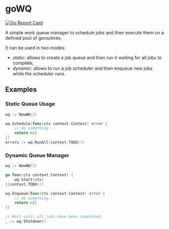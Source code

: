 # goWQ

[![Go Report Card](https://goreportcard.com/badge/github.com/fredmaggiowski/gowq)](https://goreportcard.com/report/github.com/fredmaggiowski/gowq)

A simple work queue manager to schedule jobs and then execute them on a defined pool of goroutines.

It can be used in two modes: 
 - *static*: allows to create a job queue and then run it waiting for all jobs to complete;
 - *dynamic*: allows to run a job scheduler and then enqueue new jobs while the scheduler runs.

## Examples
### Static Queue Usage

```go
wq := NewWQ(2)

wq.Schedule(func(ctx context.Context) error {
    // do something...
    return nil
})
errors := wq.RunAll(context.TODO())
```

### Dynamic Queue Manager

```go
wq := NewWQ(2)

go func(ctx context.Context) {
    wq.Start(ctx)
}(context.TODO())

wq.Enqueue(func(ctx context.Context) error {
    // do something...
    return nil
})

// Wait until all jobs have been completed.
_ := wq.Shutdown()
```
